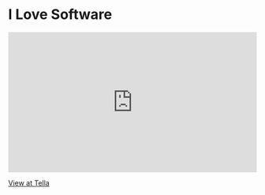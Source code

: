 # I Love Software

<div style="position: relative; padding-bottom: 56.25%; height: 0;">
<iframe style="position: absolute; top: 0; left: 0; width: 100%; height: 100%; border: 0;" 
src="https://www.tella.tv/video/clehr5xu001ps0fmmg8am1czz/embed?b=0&title=0&a=0&loop=0&autoPlay=&fullSize=&muted=0" 
allowfullscreen allowtransparency>
</iframe>
</div>

[View at Tella](https://www.tella.tv/video/clehr5xu001ps0fmmg8am1czz)


